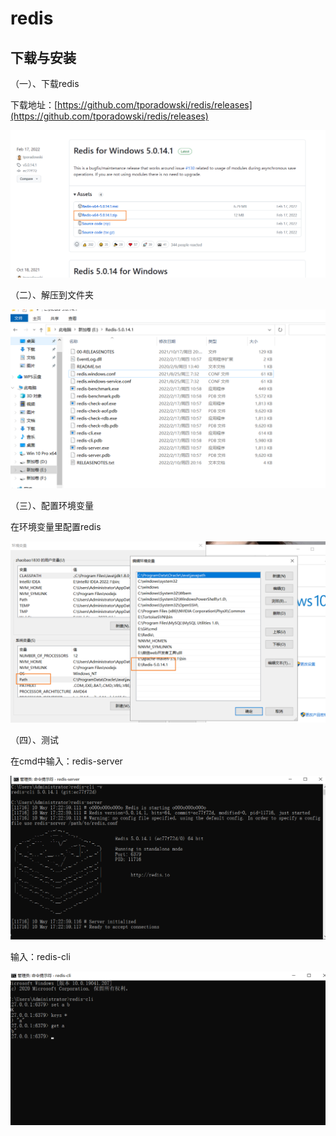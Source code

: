 # redis

## 下载与安装

（一）、下载redis

下载地址：[https://github.com/tporadowski/redis/releases](https://github.com/tporadowski/redis/releases)

![Image text](../../.vuepress/public/Java/redis/01/01.png)

（二）、解压到文件夹

![Image text](../../.vuepress/public/Java/redis/01/02.png)

（三）、配置环境变量

在环境变量里配置redis

![Image text](../../.vuepress/public/Java/redis/01/03.png)

（四）、测试

在cmd中输入：redis-server

![Image text](../../.vuepress/public/Java/redis/01/04.png)

输入：redis-cli

![Image text](../../.vuepress/public/Java/redis/01/05.png)
